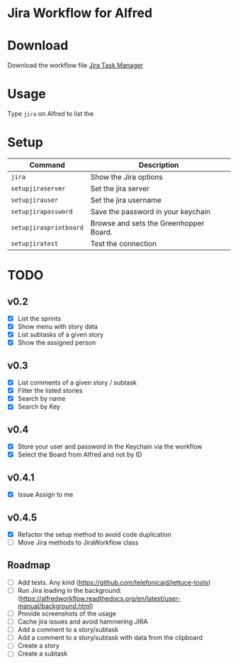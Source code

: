 # Jira Workflow for Alfred


# Download

Download the workflow file [Jira Task Manager](Jira%20Task%20Manager.alfredworkflow)

# Usage

Type `jira` on Alfred to list the 

# Setup

| Command | Description |
| ------- | ------------|
| `jira`                 | Show the Jira options |
| `setupjiraserver`      | Set the jira server            |
| `setupjirauser`        | Set the jira username          |
| `setupjirapassword`    | Save the password in your keychain |
| `setupjirasprintboard` | Browse and sets the Greenhopper Board. |
| `setupjiratest`        | Test the connection |

# TODO

## v0.2
- [x] List the sprints
- [x] Show menu with story data
- [x] List subtasks of a given story
- [x] Show the assigned person

## v0.3
- [x] List comments of a given story / subtask
- [x] Filter the listed stories
- [x] Search by name
- [x] Search by Key

## v0.4
- [x] Store your user and password in the Keychain via the workflow
- [x] Select the Board from Alfred and not by ID

## v0.4.1
- [x] Issue Assign to me

## v0.4.5
- [x] Refactor the setup method to avoid code duplication
- [ ] Move Jira methods to JiraWorkflow class

## Roadmap
- [ ] Add tests. Any kind (https://github.com/telefonicaid/lettuce-tools)
- [ ] Run Jira loading in the background: (https://alfredworkflow.readthedocs.org/en/latest/user-manual/background.html)
- [ ] Provide screenshots of the usage
- [ ] Cache jira issues and avoid hammering JIRA
- [ ] Add a comment to a story/subtask
- [ ] Add a comment to a story/subtask with data from the clipboard
- [ ] Create a story
- [ ] Create a subtask 
